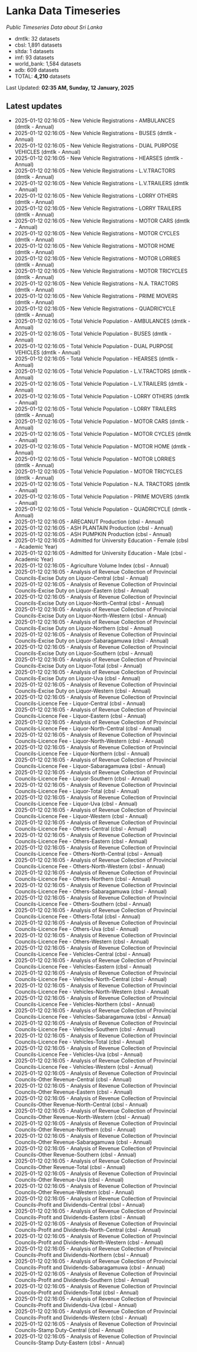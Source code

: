 # Lanka Data Timeseries
*Public Timeseries Data about Sri Lanka*

* dmtlk: 32 datasets
* cbsl: 1,891 datasets
* sltda: 1 datasets
* imf: 93 datasets
* world_bank: 1,584 datasets
* adb: 609 datasets
* TOTAL: **4,210** datasets

Last Updated: **02:35 AM, Sunday, 12 January, 2025**

## Latest updates

* 2025-01-12 02:16:05 - New Vehicle Registrations - AMBULANCES (dmtlk - Annual)
* 2025-01-12 02:16:05 - New Vehicle Registrations - BUSES (dmtlk - Annual)
* 2025-01-12 02:16:05 - New Vehicle Registrations - DUAL PURPOSE VEHICLES (dmtlk - Annual)
* 2025-01-12 02:16:05 - New Vehicle Registrations - HEARSES (dmtlk - Annual)
* 2025-01-12 02:16:05 - New Vehicle Registrations - L.V.TRACTORS (dmtlk - Annual)
* 2025-01-12 02:16:05 - New Vehicle Registrations - L.V.TRAILERS (dmtlk - Annual)
* 2025-01-12 02:16:05 - New Vehicle Registrations - LORRY OTHERS (dmtlk - Annual)
* 2025-01-12 02:16:05 - New Vehicle Registrations - LORRY TRAILERS (dmtlk - Annual)
* 2025-01-12 02:16:05 - New Vehicle Registrations - MOTOR CARS (dmtlk - Annual)
* 2025-01-12 02:16:05 - New Vehicle Registrations - MOTOR CYCLES (dmtlk - Annual)
* 2025-01-12 02:16:05 - New Vehicle Registrations - MOTOR HOME (dmtlk - Annual)
* 2025-01-12 02:16:05 - New Vehicle Registrations - MOTOR LORRIES (dmtlk - Annual)
* 2025-01-12 02:16:05 - New Vehicle Registrations - MOTOR TRICYCLES (dmtlk - Annual)
* 2025-01-12 02:16:05 - New Vehicle Registrations - N.A. TRACTORS (dmtlk - Annual)
* 2025-01-12 02:16:05 - New Vehicle Registrations - PRIME MOVERS (dmtlk - Annual)
* 2025-01-12 02:16:05 - New Vehicle Registrations - QUADRICYCLE (dmtlk - Annual)
* 2025-01-12 02:16:05 - Total Vehicle Population - AMBULANCES (dmtlk - Annual)
* 2025-01-12 02:16:05 - Total Vehicle Population - BUSES (dmtlk - Annual)
* 2025-01-12 02:16:05 - Total Vehicle Population - DUAL PURPOSE VEHICLES (dmtlk - Annual)
* 2025-01-12 02:16:05 - Total Vehicle Population - HEARSES (dmtlk - Annual)
* 2025-01-12 02:16:05 - Total Vehicle Population - L.V.TRACTORS (dmtlk - Annual)
* 2025-01-12 02:16:05 - Total Vehicle Population - L.V.TRAILERS (dmtlk - Annual)
* 2025-01-12 02:16:05 - Total Vehicle Population - LORRY OTHERS (dmtlk - Annual)
* 2025-01-12 02:16:05 - Total Vehicle Population - LORRY TRAILERS (dmtlk - Annual)
* 2025-01-12 02:16:05 - Total Vehicle Population - MOTOR CARS (dmtlk - Annual)
* 2025-01-12 02:16:05 - Total Vehicle Population - MOTOR CYCLES (dmtlk - Annual)
* 2025-01-12 02:16:05 - Total Vehicle Population - MOTOR HOME (dmtlk - Annual)
* 2025-01-12 02:16:05 - Total Vehicle Population - MOTOR LORRIES (dmtlk - Annual)
* 2025-01-12 02:16:05 - Total Vehicle Population - MOTOR TRICYCLES (dmtlk - Annual)
* 2025-01-12 02:16:05 - Total Vehicle Population - N.A. TRACTORS (dmtlk - Annual)
* 2025-01-12 02:16:05 - Total Vehicle Population - PRIME MOVERS (dmtlk - Annual)
* 2025-01-12 02:16:05 - Total Vehicle Population - QUADRICYCLE (dmtlk - Annual)
* 2025-01-12 02:16:05 - ARECANUT Production (cbsl - Annual)
* 2025-01-12 02:16:05 - ASH PLANTAIN Production (cbsl - Annual)
* 2025-01-12 02:16:05 - ASH PUMPKIN Production (cbsl - Annual)
* 2025-01-12 02:16:05 - Admitted for University Education - Female (cbsl - Academic Year)
* 2025-01-12 02:16:05 - Admitted for University Education - Male (cbsl - Academic Year)
* 2025-01-12 02:16:05 - Agriculture Volume Index (cbsl - Annual)
* 2025-01-12 02:16:05 - Analysis of Revenue Collection of Provincial Councils-Excise Duty on Liquor-Central (cbsl - Annual)
* 2025-01-12 02:16:05 - Analysis of Revenue Collection of Provincial Councils-Excise Duty on Liquor-Eastern (cbsl - Annual)
* 2025-01-12 02:16:05 - Analysis of Revenue Collection of Provincial Councils-Excise Duty on Liquor-North-Central (cbsl - Annual)
* 2025-01-12 02:16:05 - Analysis of Revenue Collection of Provincial Councils-Excise Duty on Liquor-North-Western (cbsl - Annual)
* 2025-01-12 02:16:05 - Analysis of Revenue Collection of Provincial Councils-Excise Duty on Liquor-Northern (cbsl - Annual)
* 2025-01-12 02:16:05 - Analysis of Revenue Collection of Provincial Councils-Excise Duty on Liquor-Sabaragamuwa (cbsl - Annual)
* 2025-01-12 02:16:05 - Analysis of Revenue Collection of Provincial Councils-Excise Duty on Liquor-Southern (cbsl - Annual)
* 2025-01-12 02:16:05 - Analysis of Revenue Collection of Provincial Councils-Excise Duty on Liquor-Total (cbsl - Annual)
* 2025-01-12 02:16:05 - Analysis of Revenue Collection of Provincial Councils-Excise Duty on Liquor-Uva (cbsl - Annual)
* 2025-01-12 02:16:05 - Analysis of Revenue Collection of Provincial Councils-Excise Duty on Liquor-Western (cbsl - Annual)
* 2025-01-12 02:16:05 - Analysis of Revenue Collection of Provincial Councils-Licence Fee - Liquor-Central (cbsl - Annual)
* 2025-01-12 02:16:05 - Analysis of Revenue Collection of Provincial Councils-Licence Fee - Liquor-Eastern (cbsl - Annual)
* 2025-01-12 02:16:05 - Analysis of Revenue Collection of Provincial Councils-Licence Fee - Liquor-North-Central (cbsl - Annual)
* 2025-01-12 02:16:05 - Analysis of Revenue Collection of Provincial Councils-Licence Fee - Liquor-North-Western (cbsl - Annual)
* 2025-01-12 02:16:05 - Analysis of Revenue Collection of Provincial Councils-Licence Fee - Liquor-Northern (cbsl - Annual)
* 2025-01-12 02:16:05 - Analysis of Revenue Collection of Provincial Councils-Licence Fee - Liquor-Sabaragamuwa (cbsl - Annual)
* 2025-01-12 02:16:05 - Analysis of Revenue Collection of Provincial Councils-Licence Fee - Liquor-Southern (cbsl - Annual)
* 2025-01-12 02:16:05 - Analysis of Revenue Collection of Provincial Councils-Licence Fee - Liquor-Total (cbsl - Annual)
* 2025-01-12 02:16:05 - Analysis of Revenue Collection of Provincial Councils-Licence Fee - Liquor-Uva (cbsl - Annual)
* 2025-01-12 02:16:05 - Analysis of Revenue Collection of Provincial Councils-Licence Fee - Liquor-Western (cbsl - Annual)
* 2025-01-12 02:16:05 - Analysis of Revenue Collection of Provincial Councils-Licence Fee - Others-Central (cbsl - Annual)
* 2025-01-12 02:16:05 - Analysis of Revenue Collection of Provincial Councils-Licence Fee - Others-Eastern (cbsl - Annual)
* 2025-01-12 02:16:05 - Analysis of Revenue Collection of Provincial Councils-Licence Fee - Others-North-Central (cbsl - Annual)
* 2025-01-12 02:16:05 - Analysis of Revenue Collection of Provincial Councils-Licence Fee - Others-North-Western (cbsl - Annual)
* 2025-01-12 02:16:05 - Analysis of Revenue Collection of Provincial Councils-Licence Fee - Others-Northern (cbsl - Annual)
* 2025-01-12 02:16:05 - Analysis of Revenue Collection of Provincial Councils-Licence Fee - Others-Sabaragamuwa (cbsl - Annual)
* 2025-01-12 02:16:05 - Analysis of Revenue Collection of Provincial Councils-Licence Fee - Others-Southern (cbsl - Annual)
* 2025-01-12 02:16:05 - Analysis of Revenue Collection of Provincial Councils-Licence Fee - Others-Total (cbsl - Annual)
* 2025-01-12 02:16:05 - Analysis of Revenue Collection of Provincial Councils-Licence Fee - Others-Uva (cbsl - Annual)
* 2025-01-12 02:16:05 - Analysis of Revenue Collection of Provincial Councils-Licence Fee - Others-Western (cbsl - Annual)
* 2025-01-12 02:16:05 - Analysis of Revenue Collection of Provincial Councils-Licence Fee - Vehicles-Central (cbsl - Annual)
* 2025-01-12 02:16:05 - Analysis of Revenue Collection of Provincial Councils-Licence Fee - Vehicles-Eastern (cbsl - Annual)
* 2025-01-12 02:16:05 - Analysis of Revenue Collection of Provincial Councils-Licence Fee - Vehicles-North-Central (cbsl - Annual)
* 2025-01-12 02:16:05 - Analysis of Revenue Collection of Provincial Councils-Licence Fee - Vehicles-North-Western (cbsl - Annual)
* 2025-01-12 02:16:05 - Analysis of Revenue Collection of Provincial Councils-Licence Fee - Vehicles-Northern (cbsl - Annual)
* 2025-01-12 02:16:05 - Analysis of Revenue Collection of Provincial Councils-Licence Fee - Vehicles-Sabaragamuwa (cbsl - Annual)
* 2025-01-12 02:16:05 - Analysis of Revenue Collection of Provincial Councils-Licence Fee - Vehicles-Southern (cbsl - Annual)
* 2025-01-12 02:16:05 - Analysis of Revenue Collection of Provincial Councils-Licence Fee - Vehicles-Total (cbsl - Annual)
* 2025-01-12 02:16:05 - Analysis of Revenue Collection of Provincial Councils-Licence Fee - Vehicles-Uva (cbsl - Annual)
* 2025-01-12 02:16:05 - Analysis of Revenue Collection of Provincial Councils-Licence Fee - Vehicles-Western (cbsl - Annual)
* 2025-01-12 02:16:05 - Analysis of Revenue Collection of Provincial Councils-Other Revenue-Central (cbsl - Annual)
* 2025-01-12 02:16:05 - Analysis of Revenue Collection of Provincial Councils-Other Revenue-Eastern (cbsl - Annual)
* 2025-01-12 02:16:05 - Analysis of Revenue Collection of Provincial Councils-Other Revenue-North-Central (cbsl - Annual)
* 2025-01-12 02:16:05 - Analysis of Revenue Collection of Provincial Councils-Other Revenue-North-Western (cbsl - Annual)
* 2025-01-12 02:16:05 - Analysis of Revenue Collection of Provincial Councils-Other Revenue-Northern (cbsl - Annual)
* 2025-01-12 02:16:05 - Analysis of Revenue Collection of Provincial Councils-Other Revenue-Sabaragamuwa (cbsl - Annual)
* 2025-01-12 02:16:05 - Analysis of Revenue Collection of Provincial Councils-Other Revenue-Southern (cbsl - Annual)
* 2025-01-12 02:16:05 - Analysis of Revenue Collection of Provincial Councils-Other Revenue-Total (cbsl - Annual)
* 2025-01-12 02:16:05 - Analysis of Revenue Collection of Provincial Councils-Other Revenue-Uva (cbsl - Annual)
* 2025-01-12 02:16:05 - Analysis of Revenue Collection of Provincial Councils-Other Revenue-Western (cbsl - Annual)
* 2025-01-12 02:16:05 - Analysis of Revenue Collection of Provincial Councils-Profit and Dividends-Central (cbsl - Annual)
* 2025-01-12 02:16:05 - Analysis of Revenue Collection of Provincial Councils-Profit and Dividends-Eastern (cbsl - Annual)
* 2025-01-12 02:16:05 - Analysis of Revenue Collection of Provincial Councils-Profit and Dividends-North-Central (cbsl - Annual)
* 2025-01-12 02:16:05 - Analysis of Revenue Collection of Provincial Councils-Profit and Dividends-North-Western (cbsl - Annual)
* 2025-01-12 02:16:05 - Analysis of Revenue Collection of Provincial Councils-Profit and Dividends-Northern (cbsl - Annual)
* 2025-01-12 02:16:05 - Analysis of Revenue Collection of Provincial Councils-Profit and Dividends-Sabaragamuwa (cbsl - Annual)
* 2025-01-12 02:16:05 - Analysis of Revenue Collection of Provincial Councils-Profit and Dividends-Southern (cbsl - Annual)
* 2025-01-12 02:16:05 - Analysis of Revenue Collection of Provincial Councils-Profit and Dividends-Total (cbsl - Annual)
* 2025-01-12 02:16:05 - Analysis of Revenue Collection of Provincial Councils-Profit and Dividends-Uva (cbsl - Annual)
* 2025-01-12 02:16:05 - Analysis of Revenue Collection of Provincial Councils-Profit and Dividends-Western (cbsl - Annual)
* 2025-01-12 02:16:05 - Analysis of Revenue Collection of Provincial Councils-Stamp Duty-Central (cbsl - Annual)
* 2025-01-12 02:16:05 - Analysis of Revenue Collection of Provincial Councils-Stamp Duty-Eastern (cbsl - Annual)